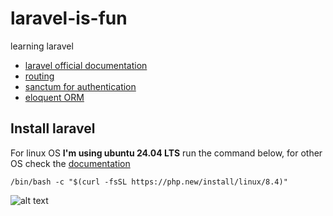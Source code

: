 # laravel-is-fun
learning laravel

- [laravel official documentation](https://laravel.com/docs/11.x)
- [routing](https://laravel.com/docs/11.x/routing)
- [sanctum for authentication](https://laravel.com/docs/11.x/sanctum)
- [eloquent ORM](https://laravel.com/docs/11.x/eloquent)

## Install laravel

For linux OS __I'm using ubuntu 24.04 LTS__ run the command below, for other OS check the [documentation](https://laravel.com/docs/11.x)

``` /bin/bash -c "$(curl -fsSL https://php.new/install/linux/8.4)" ```

![alt text](image.png)